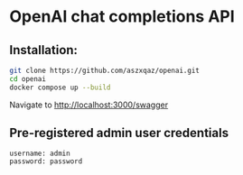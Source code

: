 # OpenAI chat completions API

## Installation:

```bash
git clone https://github.com/aszxqaz/openai.git
cd openai
docker compose up --build
```

Navigate to [http://localhost:3000/swagger](http://localhost:3000/swagger)

## Pre-registered admin user credentials

```
username: admin
password: password
```
